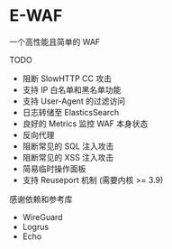 # E-WAF

一个高性能且简单的 WAF

TODO

* 阻断 SlowHTTP CC 攻击
* 支持 IP 白名单和黑名单功能
* 支持 User-Agent 的过滤访问
* 日志转储至 ElasticsSearch
* 良好的 Metrics 监控 WAF 本身状态
* 反向代理
* 阻断常见的 SQL 注入攻击
* 阻断常见的 XSS 注入攻击
* 简易临时操作面板
* 支持 Reuseport 机制 (需要内核 >= 3.9)

感谢依赖和参考库
* WireGuard
* Logrus
* Echo
